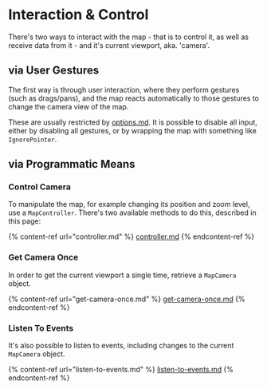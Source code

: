 # Interaction & Control

There's two ways to interact with the map - that is to control it, as well as receive data from it - and it's current viewport, aka. 'camera'.

## via User Gestures

The first way is through user interaction, where they perform gestures (such as drags/pans), and the map reacts automatically to those gestures to change the camera view of the map.

These are usually restricted by [options.md](../options.md "mention"). It is possible to disable all input, either by disabling all gestures, or by wrapping the map with something like `IgnorePointer`.

## via Programmatic Means

### Control Camera

To manipulate the map, for example changing its position and zoom level, use a `MapController`. There's two available methods to do this, described in this page:

{% content-ref url="controller.md" %}
[controller.md](controller.md)
{% endcontent-ref %}

### Get Camera Once

In order to get the current viewport a single time, retrieve a `MapCamera` object.

{% content-ref url="get-camera-once.md" %}
[get-camera-once.md](get-camera-once.md)
{% endcontent-ref %}

### Listen To Events

It's also possible to listen to events, including changes to the current `MapCamera` object.

{% content-ref url="listen-to-events.md" %}
[listen-to-events.md](listen-to-events.md)
{% endcontent-ref %}
